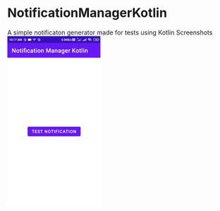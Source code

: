 # NotificationManagerKotlin
A simple notificaton generator made for tests using Kotlin
Screenshots<br>
<img src="screenshots/1.gif"/>
